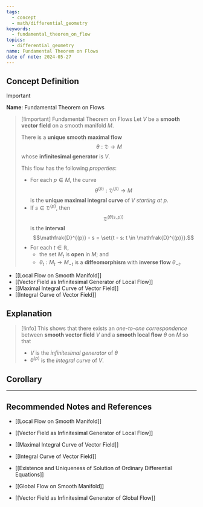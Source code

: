 ```yaml
---
tags:
  - concept
  - math/differential_geometry
keywords:
  - fundamental_theorem_on_flow
topics:
  - differential_geometry
name: Fundamental Theorem on Flows
date of note: 2024-05-27
---
```


## Concept Definition

>[!important]
>**Name**: Fundamental Theorem on Flows

>[!important] Fundamental Theorem on Flows
>Let $V$ be a **smooth vector field** on a smooth manifold $M$. 
>
>There is a **unique** **smooth** **maximal flow** $$\theta: \mathfrak{D} \rightarrow M$$
> whose **infinitesimal generator** is $V$. 
> 
> This flow has the following *properties*:
>
>- For each $p \in M$, the curve $$\theta^{(p)}: \mathfrak{D}^{(p)} \rightarrow M$$ is the **unique maximal integral curve** of $V$ *starting at* $p$.
>- If $s \in \mathfrak{D}^{(p)}$,  then $$\mathfrak{D}^{(\theta(s, p))}$$ is the **interval** $$\mathfrak{D}^{(p)} - s = \set{t - s: t \in \mathfrak{D}^{(p)}}.$$
>- For each $t \in \mathbb{R}$, 
>	- the set $M_t$ is **open** in $M$; and 
>	- $\theta_t: M_t \rightarrow M_{-t}$ is a **diffeomorphism** with **inverse flow** $\theta_{-t}$.
>

- [[Local Flow on Smooth Manifold]]
- [[Vector Field as Infinitesimal Generator of Local Flow]]
- [[Maximal Integral Curve of Vector Field]]
- [[Integral Curve of Vector Field]]

## Explanation

>[!info]
>This shows that there exists an *one-to-one correspondence* between **smooth vector field** $V$ and a **smooth local flow** $\theta$ on $M$ so that
>- $V$ is the *infinitesimal generator* of $\theta$
>- $\theta^{(p)}$ is the *integral curve* of $V$.


## Corollary








-----------
##  Recommended Notes and References

- [[Local Flow on Smooth Manifold]]
- [[Vector Field as Infinitesimal Generator of Local Flow]]
- [[Maximal Integral Curve of Vector Field]]
- [[Integral Curve of Vector Field]]

- [[Existence and Uniqueness of Solution of Ordinary Differential Equations]]


- [[Global Flow on Smooth Manifold]]
- [[Vector Field as Infinitesimal Generator of Global Flow]]